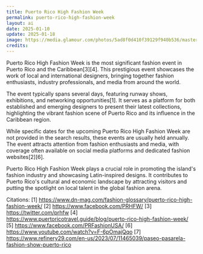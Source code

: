 ```yaml
---
title: Puerto Rico High Fashion Week
permalink: puerto-rico-high-fashion-week
layout: ai
date: 2025-01-10
update: 2025-01-18
image: https://media.glamour.com/photos/5ad8f0d410f39129f940b536/master/w_1600%2Cc_limit/IMG_1514.jpg
credits:
---
```


Puerto Rico High Fashion Week is the most significant fashion event in Puerto Rico and the Caribbean[3][4]. This prestigious event showcases the work of local and international designers, bringing together fashion enthusiasts, industry professionals, and media from around the world.

The event typically spans several days, featuring runway shows, exhibitions, and networking opportunities[1]. It serves as a platform for both established and emerging designers to present their latest collections, highlighting the vibrant fashion scene of Puerto Rico and its influence in the Caribbean region.

While specific dates for the upcoming Puerto Rico High Fashion Week are not provided in the search results, these events are usually held annually. The event attracts attention from fashion enthusiasts and media, with coverage often available on social media platforms and dedicated fashion websites[2][6].

Puerto Rico High Fashion Week plays a crucial role in promoting the island's fashion industry and showcasing Latin-inspired designs. It contributes to Puerto Rico's cultural and economic landscape by attracting visitors and putting the spotlight on local talent in the global fashion arena.

Citations:
[1] https://www.dn-mag.com/fashion-glossary/puerto-rico-high-fashion-week/
[2] https://www.facebook.com/PRHFW/
[3] https://twitter.com/prhfw
[4] https://www.puertoricotravel.guide/blog/puerto-rico-high-fashion-week/
[5] https://www.facebook.com/PRFashionUSA/
[6] https://www.youtube.com/watch?v=F-6pOmajQqo
[7] https://www.refinery29.com/en-us/2023/07/11465039/paseo-pasarela-fashion-show-puerto-rico

